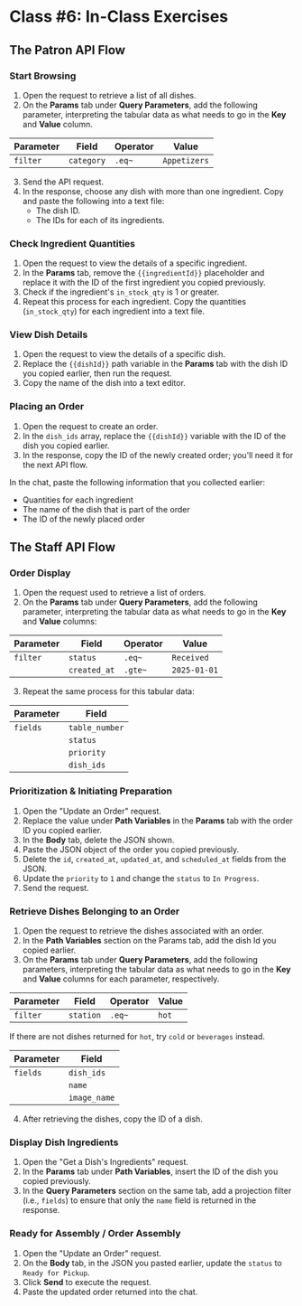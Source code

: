 # Class #6: In-Class Exercises

## The Patron API Flow

### Start Browsing

1. Open the request to retrieve a list of all dishes.
2. On the **Params** tab under **Query Parameters**, add the following parameter, interpreting the tabular data as what needs to go in the **Key** and **Value** column.

| Parameter | Field      | Operator | Value        |
| --------- | ---------- | -------- | ------------ |
| `filter`  | `category` | `.eq~`   | `Appetizers` |

3. Send the API request.
4. In the response, choose any dish with more than one ingredient. Copy and paste the following into a text file:
   - The dish ID.
   - The IDs for each of its ingredients.

### Check Ingredient Quantities

1. Open the request to view the details of a specific ingredient.
2. In the **Params** tab, remove the `{{ingredientId}}` placeholder and replace it with the ID of the first ingredient you copied previously.
3. Check if the ingredient's `in_stock_qty` is 1 or greater.
4. Repeat this process for each ingredient. Copy the quantities (`in_stock_qty`) for each ingredient into a text file.

### View Dish Details

1. Open the request to view the details of a specific dish.
2. Replace the `{{dishId}}` path variable in the **Params** tab with the dish ID you copied earlier, then run the request.
3. Copy the name of the dish into a text editor.

### Placing an Order

1. Open the request to create an order.
2. In the `dish_ids` array, replace the `{{dishId}}` variable with the ID of the dish you copied earlier.
3. In the response, copy the ID of the newly created order; you'll need it for the next API flow.

In the chat, paste the following information that you collected earlier:

- Quantities for each ingredient
- The name of the dish that is part of the order
- The ID of the newly placed order

## The Staff API Flow

### Order Display

1. Open the request used to retrieve a list of orders.
2. On the **Params** tab under **Query Parameters**, add the following parameter, interpreting the tabular data as what needs to go in the **Key** and **Value** columns:

| Parameter | Field        | Operator | Value        |
| --------- | ------------ | -------- | ------------ |
| `filter`  | `status`     | `.eq~`   | `Received`   |
|           | `created_at` | `.gte~`  | `2025-01-01` |

3. Repeat the same process for this tabular data:

| Parameter | Field          |
| --------- | -------------- |
| `fields`  | `table_number` |
|           | `status`       |
|           | `priority`     |
|           | `dish_ids`     |

### Prioritization & Initiating Preparation

1. Open the "Update an Order" request.
2. Replace the value under **Path Variables** in the **Params** tab with the order ID you copied earlier.
3. In the **Body** tab, delete the JSON shown.
4. Paste the JSON object of the order you copied previously.
5. Delete the `id`, `created_at`, `updated_at`, and `scheduled_at` fields from the JSON.
6. Update the `priority` to `1` and change the `status` to `In Progress`.
7. Send the request.

### Retrieve Dishes Belonging to an Order

1. Open the request to retrieve the dishes associated with an order.
2. In the **Path Variables** section on the Params tab, add the dish Id you copied earlier.
3. On the **Params** tab under **Query Parameters**, add the following parameters, interpreting the tabular data as what needs to go in the **Key** and **Value** columns for each parameter, respectively.

| Parameter | Field     | Operator | Value |
| --------- | --------- | -------- | ----- |
| `filter`  | `station` | `.eq~`   | `hot` |

If there are not dishes returned for `hot`, try `cold` or `beverages` instead.

| Parameter | Field        |
| --------- | ------------ |
| `fields`  | `dish_ids`   |
|           | `name`       |
|           | `image_name` |

4. After retrieving the dishes, copy the ID of a dish.

### Display Dish Ingredients

1. Open the "Get a Dish's Ingredients" request.
2. In the **Params** tab under **Path Variables**, insert the ID of the dish you copied previously.
3. In the **Query Parameters** section on the same tab, add a projection filter (i.e., `fields`) to ensure that only the `name` field is returned in the response.

### Ready for Assembly / Order Assembly

1. Open the "Update an Order" request.
2. On the **Body** tab, in the JSON you pasted earlier, update the `status` to `Ready for Pickup`.
3. Click **Send** to execute the request.
4. Paste the updated order returned into the chat.
